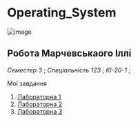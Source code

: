 # Operating_System

![image](https://user-images.githubusercontent.com/113579489/191723765-3e690f95-1bdb-4c79-8590-6249f882bab6.png)

## Робота Марчевськаого Іллі
<p><i> Семестер 3 </i>; <i> Спеціальність  123 </i>; <i> КІ-20-1 </i>;


Мої завдання

1. [Лабораторна 1](https://github.com/IllyaMarchevskyi/Operating_System/blob/main/Lab_1.md)
2. [Лабораторна 2](https://github.com/IllyaMarchevskyi/Operating_System/blob/main/Lab_2.md)
3. [Лабораторна 3](https://github.com/IllyaMarchevskyi/Operating_System/blob/main/Lab_3.md)
